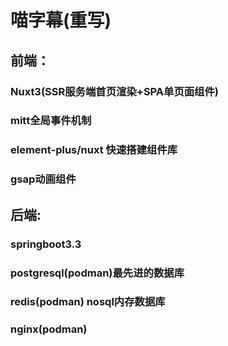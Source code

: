 # 喵字幕(重写)
## 前端：
### Nuxt3(SSR服务端首页渲染+SPA单页面组件)
### mitt全局事件机制
### element-plus/nuxt 快速搭建组件库
### gsap动画组件
## 后端:
### springboot3.3
### postgresql(podman)最先进的数据库
### redis(podman) nosql内存数据库
### nginx(podman)
